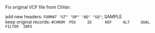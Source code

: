 
Fix original VCF file from CliVar:

add new headers: `FORMAT "GT" "DP" "AD" "GQ"`; SAMPLE  
keep original records: `#CHROM  POS     ID      REF     ALT     QUAL    FILTER  INFO `



